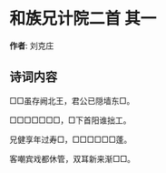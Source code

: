 # 和族兄计院二首  其一

**作者**: 刘克庄

## 诗词内容

□□虽存阙北王，君公已隠墙东□。

□□□□□□□，□下首阳谁拙工。

兄健享年过寿□，□□□□□□蓬。

客嘲宾戏都休管，双耳新来渐□□。

